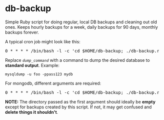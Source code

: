 # db-backup
Simple Ruby script for doing regular, local DB backups and cleaning out old ones. Keeps hourly backups for a week, daily backups for 90 days, monthly backups forever.

A typical cron job might look like this:

<pre>
0 * * * * /bin/bash -l -c 'cd $HOME/db-backup; ./db-backup.rb backups "<i>dump_command</i>" >> backup.log 2>&1'
</pre>

Replace *`dump_command`* with a command to dump the desired database to **standard output**. Example:

```
mysqldump -u foo -ppass123 mydb
```

For mongodb, different arguments are required:

<pre>
0 * * * * /bin/bash -l -c 'cd $HOME/db-backup; ./db-backup.rb backups --dbms=mongo -d <i>database_name</i> >> backup.log 2>&1'
</pre>

**NOTE:** The directory passed as the first argument should ideally be **empty** except for backups created by this script. If not, it may get confused and **delete things it shouldn't**.
